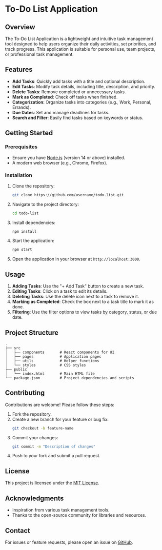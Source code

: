 # To-Do List Application

## Overview
The To-Do List Application is a lightweight and intuitive task management tool designed to help users organize their daily activities, set priorities, and track progress. This application is suitable for personal use, team projects, or professional task management.

## Features
- **Add Tasks**: Quickly add tasks with a title and optional description.
- **Edit Tasks**: Modify task details, including title, description, and priority.
- **Delete Tasks**: Remove completed or unnecessary tasks.
- **Mark as Completed**: Check off tasks when finished.
- **Categorization**: Organize tasks into categories (e.g., Work, Personal, Errands).
- **Due Dates**: Set and manage deadlines for tasks.
- **Search and Filter**: Easily find tasks based on keywords or status.

## Getting Started

### Prerequisites
- Ensure you have [Node.js](https://nodejs.org/) (version 14 or above) installed.
- A modern web browser (e.g., Chrome, Firefox).

### Installation
1. Clone the repository:
   ```bash
   git clone https://github.com/username/todo-list.git
   ```
2. Navigate to the project directory:
   ```bash
   cd todo-list
   ```
3. Install dependencies:
   ```bash
   npm install
   ```
4. Start the application:
   ```bash
   npm start
   ```
5. Open the application in your browser at `http://localhost:3000`.

## Usage
1. **Adding Tasks**: Use the "+ Add Task" button to create a new task.
2. **Editing Tasks**: Click on a task to edit its details.
3. **Deleting Tasks**: Use the delete icon next to a task to remove it.
4. **Marking as Completed**: Check the box next to a task title to mark it as done.
5. **Filtering**: Use the filter options to view tasks by category, status, or due date.

## Project Structure
```
.
├── src
│   ├── components       # React components for UI
│   ├── pages            # Application pages
│   ├── utils            # Helper functions
│   └── styles           # CSS styles
├── public
│   └── index.html       # Main HTML file
└── package.json         # Project dependencies and scripts
```

## Contributing
Contributions are welcome! Please follow these steps:
1. Fork the repository.
2. Create a new branch for your feature or bug fix:
   ```bash
   git checkout -b feature-name
   ```
3. Commit your changes:
   ```bash
   git commit -m "Description of changes"
   ```
4. Push to your fork and submit a pull request.

## License
This project is licensed under the [MIT License](LICENSE).

## Acknowledgments
- Inspiration from various task management tools.
- Thanks to the open-source community for libraries and resources.

## Contact
For issues or feature requests, please open an issue on [GitHub](https://github.com/username/todo-list/issues).
